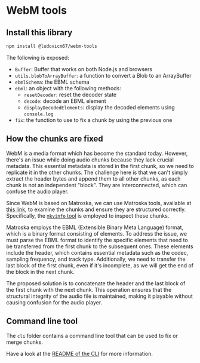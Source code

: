 # WebM tools

## Install this library

```sh
npm install @ludovicm67/webm-tools
```

The following is exposed:

- `Buffer`: Buffer that works on both Node.js and browsers
- `utils.blobToArrayBuffer`: a function to convert a Blob to an ArrayBuffer
- `ebmlSchema`: the EBML schema
- `ebml`: an object with the following methods:
  - `resetDecoder`: reset the decoder state
  - `decode`: decode an EBML element
  - `displayDecodedElements`: display the decoded elements using `console.log`
- `fix`: the function to use to fix a chunk by using the previous one

## How the chunks are fixed

WebM is a media format which has become the standard today.
However, there's an issue while doing audio chunks because they lack crucial metadata.
This essential metadata is stored in the first chunk, so we need to replicate it in the other chunks.
The challenge here is that we can't simply extract the header bytes and append them to all other chunks, as each chunk is not an independent "block".
They are interconnected, which can confuse the audio player.

Since WebM is based on Matroska, we can use Matroska tools, available at [this link](https://www.bunkus.org/videotools/mkvtoolnix/), to examine the chunks and ensure they are structured correctly.
Specifically, the [`mkvinfo` tool](https://mkvtoolnix.download/doc/mkvinfo.html) is employed to inspect these chunks.

Matroska employs the EBML (Extensible Binary Meta Language) format, which is a binary format consisting of elements.
To address the issue, we must parse the EBML format to identify the specific elements that need to be transferred from the first chunk to the subsequent ones.
These elements include the header, which contains essential metadata such as the codec, sampling frequency, and track type.
Additionally, we need to transfer the last block of the first chunk, even if it's incomplete, as we will get the end of the block in the next chunk.

The proposed solution is to concatenate the header and the last block of the first chunk with the next chunk.
This operation ensures that the structural integrity of the audio file is maintained, making it playable without causing confusion for the audio player.

## Command line tool

The `cli` folder contains a command line tool that can be used to fix or merge chunks.

Have a look at the [README of the CLI](./cli/README.md) for more information.
